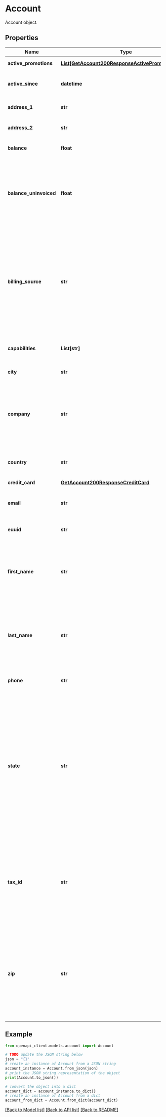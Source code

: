 # Account

Account object.

## Properties

Name | Type | Description | Notes
------------ | ------------- | ------------- | -------------
**active_promotions** | [**List[GetAccount200ResponseActivePromotionsInner]**](GetAccount200ResponseActivePromotionsInner.md) |  | [optional] [readonly] 
**active_since** | **datetime** | The date and time the account was activated. | [optional] [readonly] 
**address_1** | **str** | First line of this Account&#39;s billing address. | [optional] 
**address_2** | **str** | Second line of this Account&#39;s billing address. | [optional] 
**balance** | **float** | This Account&#39;s balance, in US dollars. | [optional] [readonly] 
**balance_uninvoiced** | **float** | This Account&#39;s current estimated invoice in US dollars. This is not your final invoice balance. Transfer charges are not included in the estimate. | [optional] [readonly] 
**billing_source** | **str** | The source of service charges for this Account, as determined by its relationship with Akamai. Accounts that are associated with Akamai-specific customers return a value of &#x60;akamai&#x60;. All other Accounts return a value of &#x60;linode&#x60;. | [optional] [readonly] 
**capabilities** | **List[str]** | A list of capabilities your account supports. | [optional] [readonly] 
**city** | **str** | The city for this Account&#39;s billing address. | [optional] 
**company** | **str** | The company name associated with this Account.  Must not include any of the following characters: &#x60;&lt;&#x60; &#x60;&gt;&#x60; &#x60;(&#x60; &#x60;)&#x60; &#x60;\&quot;&#x60; &#x60;&#x3D;&#x60; | [optional] 
**country** | **str** | The two-letter ISO 3166 country code of this Account&#39;s billing address. | [optional] 
**credit_card** | [**GetAccount200ResponseCreditCard**](GetAccount200ResponseCreditCard.md) |  | [optional] 
**email** | **str** | The email address of the person associated with this Account. | [optional] 
**euuid** | **str** | An external unique identifier for this account. | [optional] [readonly] 
**first_name** | **str** | The first name of the person associated with this Account.  Must not include any of the following characters: &#x60;&lt;&#x60; &#x60;&gt;&#x60; &#x60;(&#x60; &#x60;)&#x60; &#x60;\&quot;&#x60; &#x60;&#x3D;&#x60; | [optional] 
**last_name** | **str** | The last name of the person associated with this Account.  Must not include any of the following characters: &#x60;&lt;&#x60; &#x60;&gt;&#x60; &#x60;(&#x60; &#x60;)&#x60; &#x60;\&quot;&#x60; &#x60;&#x3D;&#x60; | [optional] 
**phone** | **str** | The phone number associated with this Account. | [optional] 
**state** | **str** | If billing address is in the United States (US) or Canada (CA), only the two-letter ISO 3166 State or Province code are accepted. If entering a US military address, state abbreviations (AA, AE, AP) should be entered. If the address is outside the US or CA, this is the Province associated with the Account&#39;s billing address. | [optional] 
**tax_id** | **str** | The tax identification number associated with this Account, for tax calculations in some countries. If you do not live in a country that collects tax, this should be an empty string (&#x60;\&quot;\&quot;&#x60;). | [optional] 
**zip** | **str** | The zip code of this Account&#39;s billing address. The following restrictions apply:  - Can only contain ASCII letters, numbers, and hyphens (&#x60;-&#x60;). - Must not contain more than 9 letter or number characters. | [optional] 

## Example

```python
from openapi_client.models.account import Account

# TODO update the JSON string below
json = "{}"
# create an instance of Account from a JSON string
account_instance = Account.from_json(json)
# print the JSON string representation of the object
print(Account.to_json())

# convert the object into a dict
account_dict = account_instance.to_dict()
# create an instance of Account from a dict
account_from_dict = Account.from_dict(account_dict)
```
[[Back to Model list]](../README.md#documentation-for-models) [[Back to API list]](../README.md#documentation-for-api-endpoints) [[Back to README]](../README.md)


